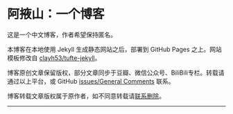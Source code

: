 # 阿掖山：一个博客

这是一个中文博客，作者希望保持匿名。

本博客在本地使用 Jekyll 生成静态网站之后，部署到 GitHub Pages 之上。网站模板修改自 [clayh53/tufte-jekyll](https://github.com/clayh53/tufte-jekyll)。

博客原创文章保留版权，部分文章同步于豆瓣、微信公众号、BiliBili专栏。转载请通过以上平台，或 GitHub [issues/General Comments](https://github.com/MountAye/blog/milestone/1) 联系。

博客转载文章版权属于原作者，如不同意转载请[联系删除](https://github.com/MountAye/blog/milestone/1)。

---
